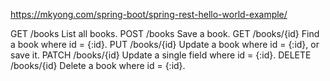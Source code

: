 https://mkyong.com/spring-boot/spring-rest-hello-world-example/



GET
/books
List all books.
POST
/books
Save a book.
GET
/books/{id}
Find a book where id = {:id}.
PUT
/books/{id}
Update a book where id = {:id}, or save it.
PATCH
/books/{id}
Update a single field where id = {:id}.
DELETE
/books/{id}
Delete a book where id = {:id}.